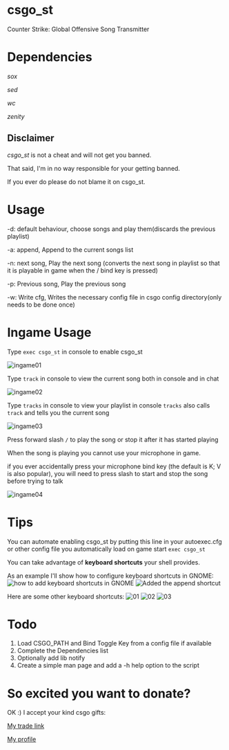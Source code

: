 # csgo_st
Counter Strike: Global Offensive Song Transmitter

# Dependencies

*sox*

*sed*

*wc*

*zenity*

## Disclaimer

*csgo_st* is not a cheat and will not get you banned.

That said, I'm in no way responsible for your getting banned.

If you ever do please do not blame it on csgo_st.

# Usage

-d: default behaviour, choose songs and play them(discards the previous playlist)

-a: append, Append to the current songs list

-n: next song, Play the next song (converts the next song in playlist so that it is playable in game when the / bind key is pressed)

-p: Previous song, Play the previous song 

-w: Write cfg, Writes the necessary config file in csgo config directory(only needs to be done once)

# Ingame Usage
Type `exec csgo_st` in console to enable csgo_st

![ingame01](./images/ingame01.jpg)

Type `track` in console to view the current song both in console and in chat

![ingame02](./images/ingame02.jpg)

Type `tracks` in console to view your playlist in console
`tracks` also calls `track` and tells you the current song

![ingame03](./images/ingame03.jpg)

Press forward slash `/` to play the song or stop it after it has started playing

When the song is playing you cannot use your microphone in game.

if you ever accidentally press your microphone bind key (the default is K; V is also popular),
you will need to press slash to start and stop the song before trying to talk

![ingame04](./images/ingame04.jpg)

# Tips

You can automate enabling csgo_st by putting this line in your autoexec.cfg or other config file you automatically load on game start
`exec csgo_st`

You can take advantage of **keyboard shortcuts** your shell provides.

As an example I'll show how to configure keyboard shortcuts in GNOME:
![how to add keyboard shortcuts in GNOME](./images/04.png)
![Added the append shortcut](./images/05.png)

Here are some other keyboard shortcuts:
![01](./images/01.png)
![02](./images/02.png)
![03](./images/03.png)

# Todo
1. Load CSGO_PATH and Bind Toggle Key from a config file if available
2. Complete the Dependencies list
3. Optionally add lib notify
4. Create a simple man page and add a -h help option to the script

# So excited you want to donate?

OK :) I accept your kind csgo gifts: 

[My trade link](https://steamcommunity.com/tradeoffer/new/?partner=346596271&token=ZPr4yfuh)

[My profile](https://steamcommunity.com/id/MR_0099/)

